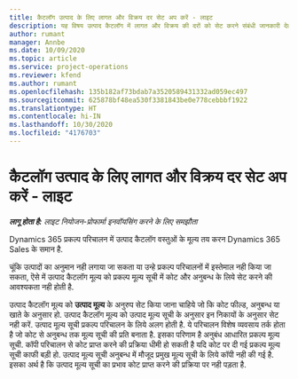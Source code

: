 ```yaml
---
title: कैटलॉग उत्पाद के लिए लागत और विक्रय दर सेट अप करें - लाइट
description: यह विषय उत्पाद कैटलॉग में लागत और विक्रय की दरों को सेट करने संबंधी जानकारी देता है.
author: rumant
manager: Annbe
ms.date: 10/09/2020
ms.topic: article
ms.service: project-operations
ms.reviewer: kfend
ms.author: rumant
ms.openlocfilehash: 135b182af73bdab7a3520589431332ad059ec497
ms.sourcegitcommit: 625878bf48ea530f3381843be0e778cebbbf1922
ms.translationtype: HT
ms.contentlocale: hi-IN
ms.lasthandoff: 10/30/2020
ms.locfileid: "4176703"
---
```

# <a name="set-up-cost-and-sales-rates-for-catalog-products---lite"></a>कैटलॉग उत्पाद के लिए लागत और विक्रय दर सेट अप करें - लाइट

_**लागू होता है:** लाइट नियोजन-प्रोफार्मा इनवॉयसिंग करने के लिए समझौता_


Dynamics 365 प्रकल्प परिचालन में उत्पाद कैटलॉग वस्तुओं के मूल्य तय करन Dynamics 365 Sales के समान है.

चूंकि उत्पादों का अनुमान नही लगाया जा सकता या उन्हे प्रकल्प परिचालनों में इस्तेमाल नही किया जा सकता, ऎसे में उत्पाद कैटलॉग मूल्य को प्रकल्प मूल्य सूची में कोट और अनुबन्ध के लिये सेट करने की आवश्यकता नही होती है.

उत्पाद कैटलॉग मूल्य को **उत्पाद मूल्य** के अनुरुप सेट किया जाना चाहिये जो कि कोट फील्ड, अनुबन्ध या खाते के अनुसार हो. उत्पाद कैटलॉग मूल्य को उत्पाद मूल्य सूची के अनुसार इन निकायों के अनुसार सेट नही करें. उत्पाद मूल्य सूची प्रकल्प परिचालन के लिये अलग होती है. ये परिचालन विशेष व्यवसाय तर्क होता है जो कोट से अनुबन्ध तक मूल्य सूची की प्रति बनाता है. इसका परिणाम है अनुबंध आधारित प्रकल्प मूल्य सूची. कॉपी परिचालन से कोट प्राप्त करने की प्रक्रिया धीमी हो सकती है यदि कोट पर दी गई प्रकल्प मूल्य सूची काफी बड़ी हो. उत्पाद मूल्य सूची अनुबन्ध में मौजूद प्रमुख मूल्य सूची के लिये कॉपी नही की गई है. इसका अर्थ है कि उत्पाद मूल्य सूची का प्रभाव कोट प्राप्त करने की प्रक्रिया पर नही पड़ता है.
